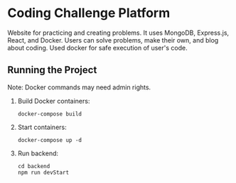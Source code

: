 # Coding Challenge Platform

Website for practicing and creating problems. It uses MongoDB, Express.js, React, and Docker. Users can solve problems, make their own, and blog about coding.
Used docker for safe execution of user's code.

## Running the Project

Note: Docker commands may need admin rights.

1. Build Docker containers:
   ```
   docker-compose build
   ```

2. Start containers:
   ```
   docker-compose up -d
   ```

3. Run backend:
   ```
   cd backend
   npm run devStart
   ```